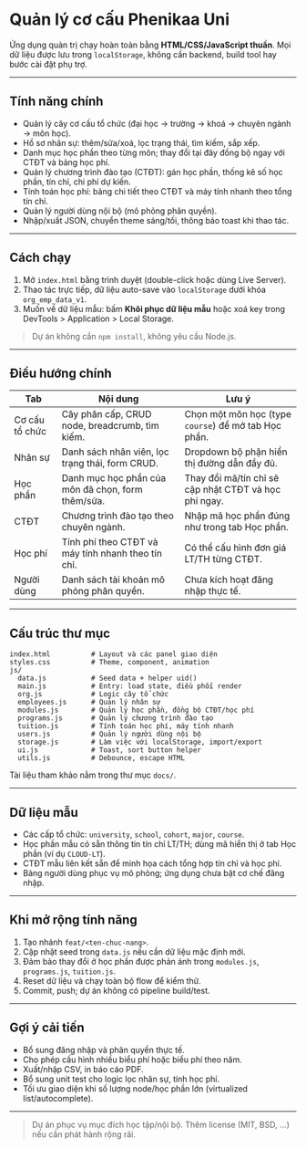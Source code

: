 # Quản lý cơ cấu Phenikaa Uni

Ứng dụng quản trị chạy hoàn toàn bằng **HTML/CSS/JavaScript thuần**. Mọi dữ liệu được lưu trong `localStorage`, không cần backend, build tool hay bước cài đặt phụ trợ.

---

## Tính năng chính

- Quản lý cây cơ cấu tổ chức (đại học → trường → khoá → chuyên ngành → môn học).
- Hồ sơ nhân sự: thêm/sửa/xoá, lọc trạng thái, tìm kiếm, sắp xếp.
- Danh mục học phần theo từng môn; thay đổi tại đây đồng bộ ngay với CTĐT và bảng học phí.
- Quản lý chương trình đào tạo (CTĐT): gán học phần, thống kê số học phần, tín chỉ, chi phí dự kiến.
- Tính toán học phí: bảng chi tiết theo CTĐT và máy tính nhanh theo tổng tín chỉ.
- Quản lý người dùng nội bộ (mô phỏng phân quyền).
- Nhập/xuất JSON, chuyển theme sáng/tối, thông báo toast khi thao tác.

---

## Cách chạy

1. Mở `index.html` bằng trình duyệt (double-click hoặc dùng Live Server).
2. Thao tác trực tiếp, dữ liệu auto-save vào `localStorage` dưới khóa `org_emp_data_v1`.
3. Muốn về dữ liệu mẫu: bấm **Khôi phục dữ liệu mẫu** hoặc xoá key trong DevTools > Application > Local Storage.

> Dự án không cần `npm install`, không yêu cầu Node.js.

---

## Điều hướng chính

| Tab            | Nội dung                                           | Lưu ý                                                 |
| -------------- | -------------------------------------------------- | ----------------------------------------------------- |
| Cơ cấu tổ chức | Cây phân cấp, CRUD node, breadcrumb, tìm kiếm.     | Chọn một môn học (type `course`) để mở tab Học phần.  |
| Nhân sự        | Danh sách nhân viên, lọc trạng thái, form CRUD.    | Dropdown bộ phận hiển thị đường dẫn đầy đủ.           |
| Học phần       | Danh mục học phần của môn đã chọn, form thêm/sửa.  | Thay đổi mã/tín chỉ sẽ cập nhật CTĐT và học phí ngay. |
| CTĐT           | Chương trình đào tạo theo chuyên ngành.            | Nhập mã học phần đúng như trong tab Học phần.         |
| Học phí        | Tính phí theo CTĐT và máy tính nhanh theo tín chỉ. | Có thể cấu hình đơn giá LT/TH từng CTĐT.              |
| Người dùng     | Danh sách tài khoản mô phỏng phân quyền.           | Chưa kích hoạt đăng nhập thực tế.                     |

---

## Cấu trúc thư mục

```
index.html          # Layout và các panel giao diện
styles.css          # Theme, component, animation
js/
  data.js           # Seed data + helper uid()
  main.js           # Entry: load state, điều phối render
  org.js            # Logic cây tổ chức
  employees.js      # Quản lý nhân sự
  modules.js        # Quản lý học phần, đồng bộ CTĐT/học phí
  programs.js       # Quản lý chương trình đào tạo
  tuition.js        # Tính toán học phí, máy tính nhanh
  users.js          # Quản lý người dùng nội bộ
  storage.js        # Làm việc với localStorage, import/export
  ui.js             # Toast, sort button helper
  utils.js          # Debounce, escape HTML
```

Tài liệu tham khảo nằm trong thư mục `docs/`.

---

## Dữ liệu mẫu

- Các cấp tổ chức: `university`, `school`, `cohort`, `major`, `course`.
- Học phần mẫu có sẵn thông tin tín chỉ LT/TH; dùng mã hiển thị ở tab Học phần (ví dụ `CLOUD-LT`).
- CTĐT mẫu liên kết sẵn để minh họa cách tổng hợp tín chỉ và học phí.
- Bảng người dùng phục vụ mô phỏng; ứng dụng chưa bật cơ chế đăng nhập.

---

## Khi mở rộng tính năng

1. Tạo nhánh `feat/<ten-chuc-nang>`.
2. Cập nhật seed trong `data.js` nếu cần dữ liệu mặc định mới.
3. Đảm bảo thay đổi ở học phần được phản ánh trong `modules.js`, `programs.js`, `tuition.js`.
4. Reset dữ liệu và chạy toàn bộ flow để kiểm thử.
5. Commit, push; dự án không có pipeline build/test.

---

## Gợi ý cải tiến

- Bổ sung đăng nhập và phân quyền thực tế.
- Cho phép cấu hình nhiều biểu phí hoặc biểu phí theo năm.
- Xuất/nhập CSV, in báo cáo PDF.
- Bổ sung unit test cho logic lọc nhân sự, tính học phí.
- Tối ưu giao diện khi số lượng node/học phần lớn (virtualized list/autocomplete).

---

> Dự án phục vụ mục đích học tập/nội bộ. Thêm license (MIT, BSD, ...) nếu cần phát hành rộng rãi.
